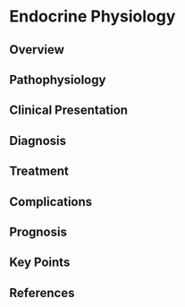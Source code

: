 # Endocrine Physiology

## Overview


## Pathophysiology


## Clinical Presentation


## Diagnosis


## Treatment


## Complications


## Prognosis


## Key Points


## References